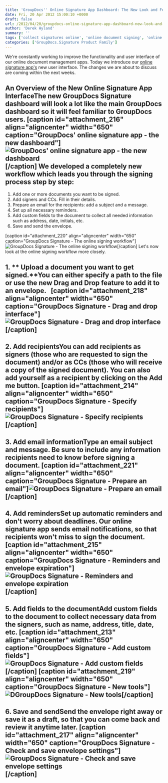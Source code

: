 ```yaml
---
title: 'GroupDocs'' Online Signature App Dashboard: The New Look and Feel'
date: Fri, 20 Apr 2012 15:00:10 +0000
draft: false
url: /2012/04/20/groupdocs-online-signature-app-dashboard-new-look-and-feel/
author: 'Derek Hyland'
summary: ''
tags: ['collect signatures online', 'online document signing', 'online signature', 'online signature service', 'sign documents online', 'zArchive']
categories: ['GroupDocs.Signature Product Family']
---
```


We're constantly working to improve the functionality and user interface of our online document management apps. Today we introduce our [online signature app's](http://groupdocs.com/apps/signature) new user interface. The changes we are about to discuss are coming within the next weeks.

## An Overview of the New Online Signature App InterfaceThe new GroupDocs Signature dashboard will look a lot like the main GroupDocs dashboard so it will feel familiar to GroupDocs users. \[caption id="attachment\_216" align="aligncenter" width="650" caption="GroupDocs' online signature app - the new dashboard"\]![GroupDocs' online signature app - the new dashboard](https://blog.groupdocs.com/wp-content/uploads/sites/4/2012/04/envelopes_a.png "GroupDocs' online signature app - the new dashboard")\[/caption\] We developed a completely new workflow which leads you through the signing process step by step:

1.  Add one or more documents you want to be signed.
2.  Add signers and CCs. Fill in their details.
3.  Prepare an email for the recipients: add a subject and a message.
4.  Set up all necessary reminders.
5.  Add custom fields to the document to collect all needed information such as address, date, initials, etc.
6.  Save and send the envelope.

\[caption id="attachment\_220" align="aligncenter" width="650" caption="GroupDocs Signature - The online signing workflow"\]![GroupDocs Signature - The online signing workflow](https://blog.groupdocs.com/wp-content/uploads/sites/4/2012/04/signature_progress-steps_a.png "GroupDocs Signature - The online signing workflow")\[/caption\] Let's now look at the online signing workflow more closely.

## 1. ** Upload a document you want to get signed.**You can either specify a path to the file or use the new **Drag and Drop** feature to add it to an envelope.   \[caption id="attachment\_218" align="aligncenter" width="650" caption="GroupDocs Signature - Drag and drop interface"\]![GroupDocs Signature - Drag and drop interface](https://blog.groupdocs.com/wp-content/uploads/sites/4/2012/04/signature_new_document_a.png "GroupDocs Signature - Drag and drop interface")\[/caption\] 

## 2\. Add recipientsYou can add recipients as signers (those who are requested to sign the document) and/or as CCs (those who will receive a copy of the signed document). You can also add yourself as a recipient by clicking on the **Add me** button. \[caption id="attachment\_214" align="aligncenter" width="650" caption="GroupDocs Signature - Specify recipients"\]![GroupDocs Signature - Specify recipients](https://blog.groupdocs.com/wp-content/uploads/sites/4/2012/04/add-recipient_a.png "GroupDocs Signature - Specify recipients")\[/caption\] 

## 3\. Add email informationType an email subject and message. Be sure to include any information recipients need to know before signing a document. \[caption id="attachment\_221" align="aligncenter" width="650" caption="GroupDocs Signature - Prepare an email"\]![GroupDocs Signature - Prepare an email](https://blog.groupdocs.com/wp-content/uploads/sites/4/2012/04/add-email_a1.png "GroupDocs Signature - Prepare an email")\[/caption\] 

## 4\. Add remindersSet up automatic reminders and don't worry about deadlines. Our online signature app sends email notifications, so that recipients won't miss to sign the document. \[caption id="attachment\_215" align="aligncenter" width="650" caption="GroupDocs Signature - Reminders and envelope expiration"\]![GroupDocs Signature - Reminders and envelope expiration](https://blog.groupdocs.com/wp-content/uploads/sites/4/2012/04/add-reminders_a.png "GroupDocs Signature - Reminders and envelope expiration")\[/caption\] 

## 5\. Add fields to the documentAdd custom fields to the document to collect necessary data from the signers, such as name, address, title, date, etc. \[caption id="attachment\_213" align="aligncenter" width="650" caption="GroupDocs Signature - Add custom fields"\]![GroupDocs Signature - Add custom fields](https://blog.groupdocs.com/wp-content/uploads/sites/4/2012/04/add-fields_a.png "GroupDocs Signature - Add custom fields")\[/caption\] \[caption id="attachment\_219" align="aligncenter" width="650" caption="GroupDocs Signature - New tools"\]![DGroupDocs Signature - New tools](https://blog.groupdocs.com/wp-content/uploads/sites/4/2012/04/signature-tools_tools_general_a.png "SGroupDocs Signature - New tools")\[/caption\] 

## 6\. Save and sendSend the envelope right away or save it as a draft, so that you can come back and review it anytime later. \[caption id="attachment\_217" align="aligncenter" width="650" caption="GroupDocs Signature - Check and save envelope settings"\]![GroupDocs Signature - Check and save envelope settings](https://blog.groupdocs.com/wp-content/uploads/sites/4/2012/04/save-and-send_a.png "GroupDocs Signature - Check and save envelope settings")\[/caption\]





